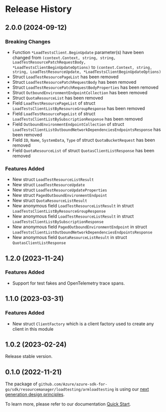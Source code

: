 # Release History

## 2.0.0 (2024-09-12)
### Breaking Changes

- Function `*LoadTestsClient.BeginUpdate` parameter(s) have been changed from `(context.Context, string, string, LoadTestResourcePatchRequestBody, *LoadTestsClientBeginUpdateOptions)` to `(context.Context, string, string, LoadTestResourceUpdate, *LoadTestsClientBeginUpdateOptions)`
- Struct `LoadTestResourcePageList` has been removed
- Struct `LoadTestResourcePatchRequestBody` has been removed
- Struct `LoadTestResourcePatchRequestBodyProperties` has been removed
- Struct `OutboundEnvironmentEndpointCollection` has been removed
- Struct `QuotaResourceList` has been removed
- Field `LoadTestResourcePageList` of struct `LoadTestsClientListByResourceGroupResponse` has been removed
- Field `LoadTestResourcePageList` of struct `LoadTestsClientListBySubscriptionResponse` has been removed
- Field `OutboundEnvironmentEndpointCollection` of struct `LoadTestsClientListOutboundNetworkDependenciesEndpointsResponse` has been removed
- Field `ID`, `Name`, `SystemData`, `Type` of struct `QuotaBucketRequest` has been removed
- Field `QuotaResourceList` of struct `QuotasClientListResponse` has been removed

### Features Added

- New struct `LoadTestResourceListResult`
- New struct `LoadTestResourceUpdate`
- New struct `LoadTestResourceUpdateProperties`
- New struct `PagedOutboundEnvironmentEndpoint`
- New struct `QuotaResourceListResult`
- New anonymous field `LoadTestResourceListResult` in struct `LoadTestsClientListByResourceGroupResponse`
- New anonymous field `LoadTestResourceListResult` in struct `LoadTestsClientListBySubscriptionResponse`
- New anonymous field `PagedOutboundEnvironmentEndpoint` in struct `LoadTestsClientListOutboundNetworkDependenciesEndpointsResponse`
- New anonymous field `QuotaResourceListResult` in struct `QuotasClientListResponse`


## 1.2.0 (2023-11-24)
### Features Added

- Support for test fakes and OpenTelemetry trace spans.


## 1.1.0 (2023-03-31)
### Features Added

- New struct `ClientFactory` which is a client factory used to create any client in this module


## 1.0.2 (2023-02-24)

Release stable version.

## 0.1.0 (2022-11-21)

The package of `github.com/Azure/azure-sdk-for-go/sdk/resourcemanager/loadtesting/armloadtesting` is using our [next generation design principles](https://azure.github.io/azure-sdk/general_introduction.html).

To learn more, please refer to our documentation [Quick Start](https://aka.ms/azsdk/go/mgmt).